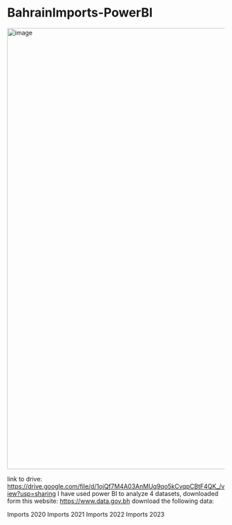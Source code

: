 # BahrainImports-PowerBI

<img width="1023" alt="image" src="https://github.com/user-attachments/assets/c4b7cad9-8c65-4f18-8206-f6e4080db24a" />



link to drive:  https://drive.google.com/file/d/1ojQf7M4A03AnMUq9qo5kCvqpCBtF4QK_/view?usp=sharing
I have used power BI to analyze 4 datasets, downloaded form this website: https://www.data.gov.bh download the following data:

Imports 2020
Imports 2021
Imports 2022
Imports 2023
